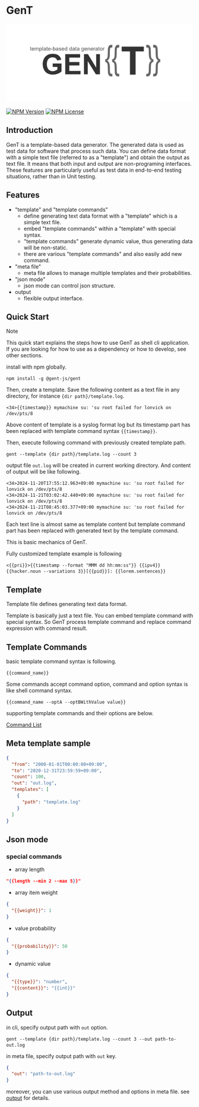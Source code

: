 # GenT

![GenT logo](https://github.com/tomo-waka/gent/raw/main/media/gent_logo.png)

[![NPM Version](https://img.shields.io/npm/v/%40gent-js%2Fgent)](https://www.npmjs.com/package/@gent-js/gent)
[![NPM License](https://img.shields.io/npm/l/%40gent-js%2Fgent)](https://github.com/tomo-waka/gent/blob/main/LICENSE)

## Introduction

GenT is a template-based data generator. The generated data is used as test data for software that process such data. You can define data format with a simple text file (referred to as a "template") and obtain the output as text file. It means that both input and output are non-programing interfaces. These features are particularly useful as test data in end-to-end testing situations, rather than in Unit testing.

## Features

* "template" and "template commands"
    * define generating text data format with a "template" which is a simple text file.
    * embed "template commands" within a "template" with special syntax.
    * "template commands" generate dynamic value, thus generating data will be non-static.
    * there are various "template commands" and also easily add new command.
* "meta file"
    * meta file allows to manage multiple templates and their probabilities.
* "json mode"
    * json mode can control json structure.
* output
    * flexible output interface.

## Quick Start

> [!NOTE]
> This quick start explains the steps how to use GenT as shell cli application. If you are looking for how to use as a dependency or how to develop, see other sections.

install with npm globally.

```shell
npm install -g @gent-js/gent
```

Then, create a template. Save the following content as a text file in any directory, for instance `{dir path}/template.log`.

```text
<34>{{timestamp}} mymachine su: 'su root failed for lonvick on /dev/pts/8
```

Above content of template is a syslog format log but its timestamp part has been replaced with template command syntax `{{timestamp}}`.

Then, execute following command with previously created template path.

```shell
gent --template {dir path}/template.log --count 3
```
output file `out.log` will be created in current working directory.
And content of output will be like following.

```text
<34>2024-11-20T17:55:12.963+09:00 mymachine su: 'su root failed for lonvick on /dev/pts/8
<34>2024-11-21T03:02:42.440+09:00 mymachine su: 'su root failed for lonvick on /dev/pts/8
<34>2024-11-21T08:45:03.377+09:00 mymachine su: 'su root failed for lonvick on /dev/pts/8
```
Each text line is almost same as template content but template command part has been replaced with generated text by the template command.

This is basic mechanics of GenT.

Fully customized template example is following

```text
<{{pri}}>{{timestamp --format "MMM dd hh:mm:ss"}} {{ipv4}} {{hacker.noun --variations 3}}[{{pid}}]: {{lorem.sentences}}
```

## Template

Template file defines generating text data format.

Template is basically just a text file. You can embed template command with special syntax.
So GenT process template command and replace command expression with command result.

## Template Commands

basic template command syntax is following.

```text
{{command_name}}
```

Some commands accept command option, command and option syntax is like shell command syntax.
```text
{{command_name --optA --optBWithValue value}}
```

supporting template commands and their options are below.

[Command List](./docs/template-commands.md)

## Meta template sample

```json
{
  "from": "2000-01-01T00:00:00+09:00",
  "to": "2020-12-31T23:59:59+09:00",
  "count": 100,
  "out": "out.log",
  "templates": [
    {
      "path": "template.log"
    }
  ]
}
```

## Json mode

### special commands

* array length

```json
"{{length --min 2 --max 5}}"
```

* array item weight

```json
{
  "{{weight}}": 1
}
```

* value probability

```json
{
  "{{probability}}": 50
}
```

* dynamic value

```json
{
  "{{type}}": "number",
  "{{content}}": "{{int}}"
}
```
## Output

in cli, specify output path with `out` option.
```shell
gent --template {dir path}/template.log --count 3 --out path-to-out.log
```
in meta file, specify output path with `out` key.
```json
{
  "out": "path-to-out.log"
}
```

moreover, you can use various output method and options in meta file. see [output](./docs/output.md) for details.
